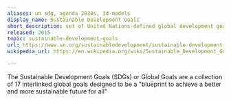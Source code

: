 ```yaml
---
aliases: un sdg, agenda 2030s, 3d-models
display_name: Sustainable Development Goals
short_description: set of United Nations-defined global development goals and climate change
released: 2015
topic: sustainable-development-goals
url: https://www.un.org/sustainabledevelopment/sustainable-development-goals/
wikipedia_url: https://en.wikipedia.org/wiki/Sustainable_Development_Goals

---
```

The Sustainable Development Goals (SDGs) or Global Goals are a collection of 17 interlinked global goals designed to be a "blueprint to achieve a better and more sustainable future for all"

